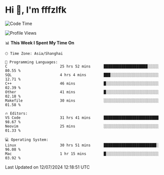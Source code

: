 # Hi 👋, I'm fffzlfk

<!--START_SECTION:waka-->
![Code Time](http://img.shields.io/badge/Code%20Time-774%20hrs%2043%20mins-blue)

![Profile Views](http://img.shields.io/badge/Profile%20Views-0-blue)

📊 **This Week I Spent My Time On** 

```text
🕑︎ Time Zone: Asia/Shanghai

💬 Programming Languages: 
C                        25 hrs 52 mins      ████████████████████░░░░░   80.55 % 
SQL                      4 hrs 4 mins        ███░░░░░░░░░░░░░░░░░░░░░░   12.71 % 
C++                      46 mins             █░░░░░░░░░░░░░░░░░░░░░░░░   02.39 % 
Other                    41 mins             █░░░░░░░░░░░░░░░░░░░░░░░░   02.18 % 
Makefile                 30 mins             ░░░░░░░░░░░░░░░░░░░░░░░░░   01.58 % 

🔥 Editors: 
VS Code                  31 hrs 41 mins      █████████████████████████   98.67 % 
Neovim                   25 mins             ░░░░░░░░░░░░░░░░░░░░░░░░░   01.33 % 

💻 Operating System: 
Linux                    30 hrs 51 mins      ████████████████████████░   96.08 % 
Mac                      1 hr 15 mins        █░░░░░░░░░░░░░░░░░░░░░░░░   03.92 % 
```


 Last Updated on 12/07/2024 12:18:51 UTC
<!--END_SECTION:waka-->

